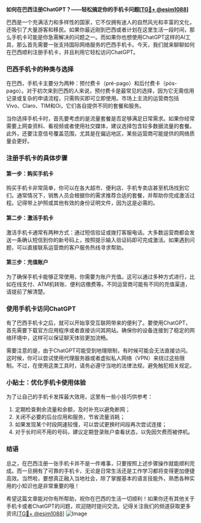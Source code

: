 **如何在巴西注册ChatGPT？——轻松搞定你的手机卡问题[[TG💪+ @esim1088](https://t.me/s/esim1088)]**

巴西是一个充满活力和多样性的国家，它不仅拥有迷人的自然风光和丰富的文化，还吸引了大量游客和移民。如果你最近刚到巴西或者计划在这里生活一段时间，那么手机卡可能是你急需解决的问题之一。而如果你也想使用ChatGPT这样的AI工具，那么首先需要一张支持国际网络服务的巴西手机卡。今天，我们就来聊聊如何在巴西顺利注册手机卡，并且利用它轻松访问ChatGPT。

### 巴西手机卡的种类与选择

在巴西，手机卡主要分为两种：预付费卡（pré-pago）和后付费卡（pós-pago）。对于初次来到巴西的人来说，预付费卡是最常见的选择，因为它无需信用记录或复杂的申请流程，只需购买即可立即使用。市场上主流的运营商包括Vivo、Claro、TIM和Oi，它们各自提供不同的套餐和服务。

当你选择手机卡时，首先要考虑的是流量套餐是否足够满足日常需求。如果你经常需要上网查资料、看视频或者使用社交媒体，建议选择包含较多数据流量的套餐。此外，还要注意信号覆盖范围，尤其是在偏远地区，某些运营商可能提供的网络质量会更好。

### 注册手机卡的具体步骤

#### 第一步：购买手机卡

购买手机卡非常简单，你可以在各大超市、便利店、手机专卖店甚至机场找到它们。通常情况下，销售人员会根据你的需求推荐合适的套餐，并帮助你完成激活过程。记得带上护照或其他有效的身份证明文件，因为这是必需的。

#### 第二步：激活手机卡

激活手机卡通常有两种方式：通过短信验证或拨打客服电话。大多数运营商都会发送一条确认短信到你的新号码上，按照提示输入验证码即可完成激活。如果遇到问题，可以直接联系运营商的客户服务热线寻求帮助。

#### 第三步：充值账户

为了确保手机卡能够正常使用，你需要为账户充值。这可以通过多种方式进行，比如在线支付、ATM机转账、便利店缴费等。不同运营商可能有不同的充值渠道，请提前了解清楚。

### 使用手机卡访问ChatGPT

有了巴西手机卡之后，就可以开始享受互联网带来的便利了。要使用ChatGPT，首先需要下载官方应用程序或者直接访问其网站。确保你的设备连接到了稳定的网络环境中，这样可以保证聊天体验更加流畅。

需要注意的是，由于ChatGPT可能受到地理限制，有时候可能会无法直接访问。这时候，你可以尝试使用代理服务器或者虚拟私人网络（VPN）来绕过这些限制。不过，在使用这类工具时，请务必遵守当地的法律法规，避免触犯相关规定。

### 小贴士：优化手机卡使用体验

为了让自己的手机卡发挥最大效用，这里有一些小技巧供参考：

1. 定期检查剩余流量和余额，及时补充以避免断网；
2. 关闭不必要的后台应用和服务，节省流量消耗；
3. 如果发现某个时段网速较慢，可以尝试更换时间段再次尝试连接；
4. 对于长时间不用的号码，建议定期登录账户查看状态，以免因欠费而被停机。

### 结语

总之，在巴西注册一张手机卡并不是一件难事，只要按照上述步骤操作就能顺利完成。而一旦拥有了可靠的手机卡，无论是日常生活还是工作学习都将变得更加便捷高效。当然啦，要想真正融入当地社会，除了掌握基本的语言技能外，熟悉各种实用的小知识也是非常重要的哦！

希望这篇文章能对你有所帮助，祝你在巴西的生活一切顺利！如果你还有其他关于手机卡或者ChatGPT的问题，欢迎随时提问交流。记得关注我们的频道获取更多资讯[[TG💪+ @esim1088](https://t.me/s/esim1088)] ![Image](https://i.postimg.cc/4NQfJmqS/Snipaste-2025-05-13-00-14-12.png)